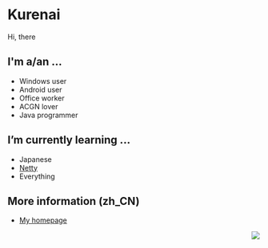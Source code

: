 # Kurenai


<img align="right" src="https://count.getloli.com/get/@kurenai.moe?theme=rule34" alt="">

Hi, there

## I'm a/an ...


<img align="right" src="https://bgm.tv/chart/img/161589" alt="">

  - Windows user
  - Android user
  - Office worker
  - ACGN lover
  - Java programmer


## I’m currently learning ...

  - Japanese
  - [Netty](https://github.com/netty/netty)
  - Everything
  

## More information (zh_CN)
  - [My homepage](https://www.kurenai.moe)
  
<img align="right" src="https://github-readme-stats.vercel.app/api?username=KurenaiRyu&show_icons=true&hide_border=true&icon_color=586069&title_color=a0a9af">
  
